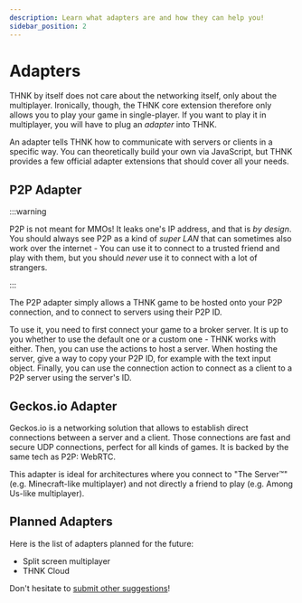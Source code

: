 ```yaml
---
description: Learn what adapters are and how they can help you!
sidebar_position: 2
---
```


# Adapters

THNK by itself does not care about the networking itself, only about the multiplayer. Ironically, though, the THNK core extension therefore only allows you to play your game in single-player. If you want to play it in multiplayer, you will have to plug an _adapter_ into THNK.

An adapter tells THNK how to communicate with servers or clients in a specific way. You can theoretically build your own via JavaScript, but THNK provides a few official adapter extensions that should cover all your needs.

## P2P Adapter

:::warning

P2P is not meant for MMOs! It leaks one's IP address, and that is _by design_. You should always see P2P as a kind of _super LAN_ that can sometimes also work over the internet - You can use it to connect to a trusted friend and play with them, but you should _never_ use it to connect with a lot of strangers.

:::

The P2P adapter simply allows a THNK game to be hosted onto your P2P connection, and to connect to servers using their P2P ID.

To use it, you need to first connect your game to a broker server. It is up to you whether to use the default one or a custom one - THNK works with either. Then, you can use the actions to host a server. When hosting the server, give a way to copy your P2P ID, for example with the text input object. Finally, you can use the connection action to connect as a client to a P2P server using the server's ID.

## Geckos.io Adapter

Geckos.io is a networking solution that allows to establish direct connections between a server and a client. Those connections are fast and secure UDP connections, perfect for all kinds of games. It is backed by the same tech as P2P: WebRTC.

This adapter is ideal for architectures where you connect to "The Server™" (e.g. Minecraft-like multiplayer) and not directly a friend to play (e.g. Among Us-like multiplayer).

## Planned Adapters

Here is the list of adapters planned for the future:

- Split screen multiplayer
- THNK Cloud

Don't hesitate to [submit other suggestions](https://github.com/arthuro555/THNK/issues/new)!
